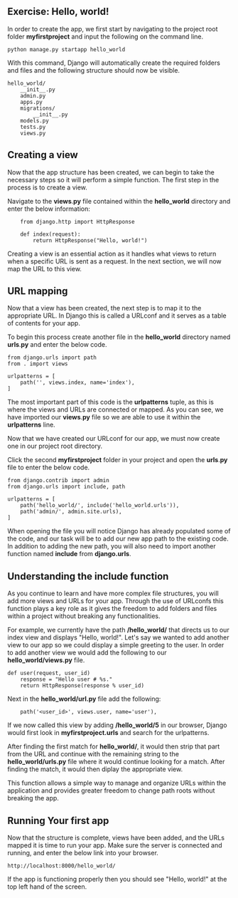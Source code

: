 ## Exercise: Hello, world!

In order to create the app, we first start by navigating to the project root folder **myfirstproject** and input the following on the command line.
        
    python manage.py startapp hello_world
           
With this command, Django will automatically create the required folders and files and the following structure should now be visible.

          
    hello_world/
        __init__.py
        admin.py
        apps.py
        migrations/
            __init__.py
        models.py
        tests.py
        views.py
        
           
## Creating a view

Now that the app structure has been created, we can begin to take the necessary steps so it will perform a simple function. The first step in the process is to create a view.  

Navigate to the **views**.**py** file contained within the **hello_world** directory and enter the below information:

~~~
    from django.http import HttpResponse

    def index(request):
        return HttpResponse("Hello, world!")
~~~
        
Creating a view is an essential action as it handles what views to return when a specific URL is sent as a request. In the next section, we will now map the URL to this view. 

## URL mapping

Now that a view has been created, the next step is to map it to the appropriate URL. In Django this is called a URLconf and it serves as a table of contents for your app.
        
To begin this process create another file in the **hello_world** directory named **urls**.**py** and enter the below code.

~~~
from django.urls import path
from . import views

urlpatterns = [
    path('', views.index, name='index'),
]
~~~

The most important part of this code is the **urlpatterns** tuple, as this is where the views and URLs are connected or mapped. As you can see, we have imported our **views**.**py** file so we are able to use it within the **urlpatterns** line. 

Now that we have created our URLconf for our app, we must now create one in our project root directory.

Click the second **myfirstproject** folder in your project and open the **urls**.**py** file to enter the below code.

~~~
from django.contrib import admin
from django.urls import include, path

urlpatterns = [
    path('hello_world/', include('hello_world.urls')),
    path('admin/', admin.site.urls),
]
~~~

When opening the file you will notice Django has already populated some of the code, and our task will be to add our new app path to the existing code. In addition to adding the new path, you will also need to import another function named **include** from **django.urls**. 

## Understanding the **include** function

As you continue to learn and have more complex file structures, you will add more views and URLs for your app. Through the use of URLconfs this function plays a key role as it gives the freedom to add folders and files within a project without breaking any functionalities.

For example, we currently have the path **/hello_world/** that directs us to our index view and displays "Hello, world!". Let's say we wanted to add another view to our app so we could display a simple greeting to the user. In order to add another view we would add the following to our **hello_world/views.py** file.

~~~
def user(request, user_id)
    response = "Hello user # %s."
    return HttpResponse(response % user_id)
~~~

Next in the **hello_world/url.py** file add the following:

~~~
    path('<user_id>', views.user, name='user'),
~~~

If we now called this view by adding **/hello_world/5** in our browser, Django would first look in **myfirstproject.urls** and search for the urlpatterns. 

After finding the first match for **hello_world/**, it would then strip that part from the URL and continue with the remaining string to the **hello_world/urls.py** file where it would continue looking for a match. After finding the match, it would then diplay the appropriate view. 

This function allows a simple way to manage and organize URLs within the application and provides greater freedom to change path roots without breaking the app.

    
## Running Your first app

Now that the structure is complete, views have been added, and the URLs mapped it is time to run your app. Make sure the server is connected and running, and enter the below link into your browser.

    http://localhost:8000/hello_world/

If the app is functioning properly then you should see "Hello, world!" at the top left hand of the screen.